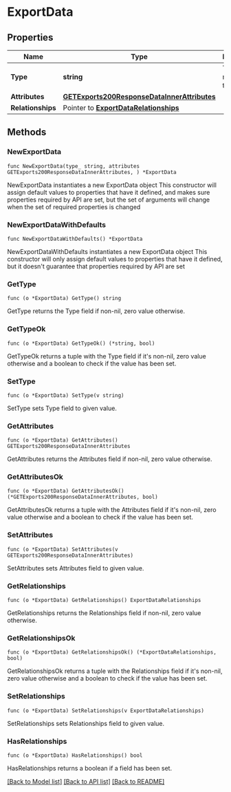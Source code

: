 # ExportData

## Properties

Name | Type | Description | Notes
------------ | ------------- | ------------- | -------------
**Type** | **string** | The resource&#39;s type | 
**Attributes** | [**GETExports200ResponseDataInnerAttributes**](GETExports200ResponseDataInnerAttributes.md) |  | 
**Relationships** | Pointer to [**ExportDataRelationships**](ExportDataRelationships.md) |  | [optional] 

## Methods

### NewExportData

`func NewExportData(type_ string, attributes GETExports200ResponseDataInnerAttributes, ) *ExportData`

NewExportData instantiates a new ExportData object
This constructor will assign default values to properties that have it defined,
and makes sure properties required by API are set, but the set of arguments
will change when the set of required properties is changed

### NewExportDataWithDefaults

`func NewExportDataWithDefaults() *ExportData`

NewExportDataWithDefaults instantiates a new ExportData object
This constructor will only assign default values to properties that have it defined,
but it doesn't guarantee that properties required by API are set

### GetType

`func (o *ExportData) GetType() string`

GetType returns the Type field if non-nil, zero value otherwise.

### GetTypeOk

`func (o *ExportData) GetTypeOk() (*string, bool)`

GetTypeOk returns a tuple with the Type field if it's non-nil, zero value otherwise
and a boolean to check if the value has been set.

### SetType

`func (o *ExportData) SetType(v string)`

SetType sets Type field to given value.


### GetAttributes

`func (o *ExportData) GetAttributes() GETExports200ResponseDataInnerAttributes`

GetAttributes returns the Attributes field if non-nil, zero value otherwise.

### GetAttributesOk

`func (o *ExportData) GetAttributesOk() (*GETExports200ResponseDataInnerAttributes, bool)`

GetAttributesOk returns a tuple with the Attributes field if it's non-nil, zero value otherwise
and a boolean to check if the value has been set.

### SetAttributes

`func (o *ExportData) SetAttributes(v GETExports200ResponseDataInnerAttributes)`

SetAttributes sets Attributes field to given value.


### GetRelationships

`func (o *ExportData) GetRelationships() ExportDataRelationships`

GetRelationships returns the Relationships field if non-nil, zero value otherwise.

### GetRelationshipsOk

`func (o *ExportData) GetRelationshipsOk() (*ExportDataRelationships, bool)`

GetRelationshipsOk returns a tuple with the Relationships field if it's non-nil, zero value otherwise
and a boolean to check if the value has been set.

### SetRelationships

`func (o *ExportData) SetRelationships(v ExportDataRelationships)`

SetRelationships sets Relationships field to given value.

### HasRelationships

`func (o *ExportData) HasRelationships() bool`

HasRelationships returns a boolean if a field has been set.


[[Back to Model list]](../README.md#documentation-for-models) [[Back to API list]](../README.md#documentation-for-api-endpoints) [[Back to README]](../README.md)


